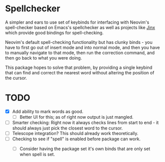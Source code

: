 # Spellchecker

A simpler and ears to use set of keybinds for interfacing with Neovim's spell-checker based on Emacs's spellchecker as well as projects like [Jinx](https://github.com/minad/jinx) which provide good bindings for spell-checking.

Neovim's default spell-checking functionality but has clunky binds - you have to first go out of insert mode and into normal mode, and then you have to manually navigate to that mode, then run the correction command, and then go back to what you were doing. 

This package hopes to solve that problem, by providing a single keybind that can find and correct the nearest word without altering the position of the cursor. 

# TODO
- [x] Add ability to mark words as good.
    - [ ] Better UI for this; as of right now output is just mangled.
- [ ] Smarter checking: Right now it always checks lines from start to end - it should always just pick the closest word to the cursor.
- [ ] Telescope integration? This should already work theoretically.
- [ ] Checking to see if "spell" is enabled before package can work. 
    - [ ] Consider having the package set it's own binds that are only set when spell is set. 

